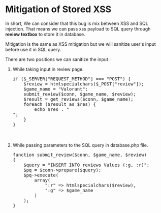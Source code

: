 <h1>Mitigation of Stored XSS</h1>
<p>In short, We can consider that this bug is mix between XSS and SQL injection. That means we can pass xss payload to SQL query through <strong>review textbox</strong> to store it in database.</p>
<p>Mitigation is the same as XSS mitigation but we will sanitize user's input before use it in SQL query.</p>
<p>There are two positions we can sanitize the input :</p>
<ol>
<li>While taking input in review page.</li>
<pre>if ($_SERVER["REQUEST_METHOD"] === "POST") {
    $review = htmlspecialchars($_POST["review"]);
    $game_name = "Valorant";
    submit_review($conn, $game_name, $review);
    $result = get_reviews($conn, $game_name);
    foreach ($result as $res) {
        echo $res . "<br>";
    }
}</pre>
<br><br>
<li>While passing parameters to the SQL query in database.php file.</li>
<pre>function submit_review($conn, $game_name, $review)
{
    $query = "INSERT INTO reviews Values (:g, :r)";
    $pq = $conn->prepare($query);
    $pq->execute(
        array(
            ":r" => htmlspecialchars($review),
            ":g" => $game_name
        )
    );
}</pre>
</ol>
